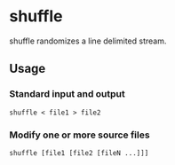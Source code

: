 # shuffle

shuffle randomizes a line delimited stream.

## Usage

### Standard input and output

    shuffle < file1 > file2

### Modify one or more source files

    shuffle [file1 [file2 [fileN ...]]]
